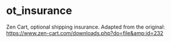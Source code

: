 # ot_insurance
Zen Cart, optional shipping insurance.  Adapted from the original: https://www.zen-cart.com/downloads.php?do=file&amp;id=232
